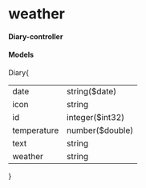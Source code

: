 # weather

#### Diary-controller


#### Models
<div id="model-Diary" class="model-container"><span class="models-jump-to-path"><!-- react-empty: 557 --></span><span class="model-box"><div class="model-box"><span class="model"><span class=""><span class="pointer"><span class="model-title"><span class="model-title__text">Diary</span></span></span><span class="pointer"><span class="model-toggle"></span></span><span class="brace-open object">{</span><span class="inner-object"><table class="model"><tbody><tr class="property-row"><td><!-- react-text: 581 -->date<!-- /react-text --></td><td><span class="model"><span class="prop"><span class="prop-type">string</span><span class="prop-format"><!-- react-text: 587 -->($<!-- /react-text --><!-- react-text: 588 -->date<!-- /react-text --><!-- react-text: 589 -->)<!-- /react-text --></span></span></span></td></tr><tr class="property-row"><td><!-- react-text: 592 -->icon<!-- /react-text --></td><td><span class="model"><span class="prop"><span class="prop-type">string</span></span></span></td></tr><tr class="property-row"><td><!-- react-text: 599 -->id<!-- /react-text --></td><td><span class="model"><span class="prop"><span class="prop-type">integer</span><span class="prop-format"><!-- react-text: 605 -->($<!-- /react-text --><!-- react-text: 606 -->int32<!-- /react-text --><!-- react-text: 607 -->)<!-- /react-text --></span></span></span></td></tr><tr class="property-row"><td><!-- react-text: 610 -->temperature<!-- /react-text --></td><td><span class="model"><span class="prop"><span class="prop-type">number</span><span class="prop-format"><!-- react-text: 616 -->($<!-- /react-text --><!-- react-text: 617 -->double<!-- /react-text --><!-- react-text: 618 -->)<!-- /react-text --></span></span></span></td></tr><tr class="property-row"><td><!-- react-text: 621 -->text<!-- /react-text --></td><td><span class="model"><span class="prop"><span class="prop-type">string</span></span></span></td></tr><tr class="property-row"><td><!-- react-text: 628 -->weather<!-- /react-text --></td><td><span class="model"><span class="prop"><span class="prop-type">string</span></span></span></td></tr></tbody></table></span><span class="brace-close">}</span></span></span></div></span></div>
